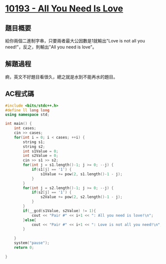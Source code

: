 # [10193 - All You Need Is Love](https://onlinejudge.org/index.php?option=com_onlinejudge&Itemid=8&page=show_problem&problem=1134)

## 題目概要

給你兩個二進制字串，只要兩者最大公因數是1就輸出"Love is not all you need!"，反之，則輸出"All you need is love"。

## 解題過程

痾，英文不好題目看很久，總之就是水到不能再水的題目。

## AC程式碼

```c++
#include <bits/stdc++.h>
#define ll long long
using namespace std;  

int main() {
    int cases;
    cin >> cases;
    for(int i = 0; i < cases; ++i) {
        string s1;
        string s2;
        int s1Value = 0;
        int s2Value = 0;
        cin >> s1 >> s2;
        for(int j = s1.length()-1; j >= 0; --j) {
            if(s1[j] == '1') {
                s1Value += pow(2, s1.length()-1 - j);
            }
        }
        for(int j = s2.length()-1; j >= 0; --j) {
            if(s2[j] == '1') {
                s2Value += pow(2, s2.length()-1 - j);
            }
        }
        if(__gcd(s1Value, s2Value) != 1){
            cout << "Pair #" << i+1 << ": All you need is love!\n";
        }else{
            cout << "Pair #" << i+1 << ": Love is not all you need!\n";
        }
        
    }
    system("pause");
    return 0;
    
}
```
